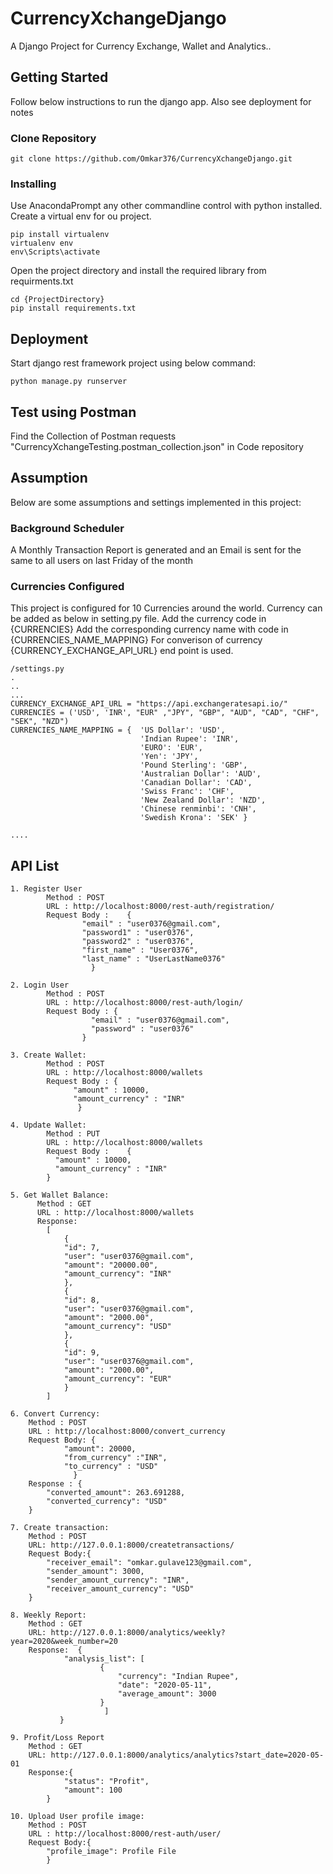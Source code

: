 # CurrencyXchangeDjango
A Django Project for Currency Exchange, Wallet and Analytics..

## Getting Started
Follow below instructions to run the django app. Also see deployment for notes
### Clone Repository
```
git clone https://github.com/Omkar376/CurrencyXchangeDjango.git
```
### Installing

Use AnacondaPrompt any other commandline control with python installed. Create a virtual env for ou project.

```
pip install virtualenv
virtualenv env
env\Scripts\activate
```

Open the project directory and install the required library from requirments.txt

```
cd {ProjectDirectory}
pip install requirements.txt
```

## Deployment

Start django rest framework project using below command:
```
python manage.py runserver
```

## Test using Postman

Find the Collection of Postman requests "CurrencyXchangeTesting.postman_collection.json" in Code repository 

## Assumption

Below are some assumptions and settings implemented in this project:

### Background Scheduler

A Monthly Transaction Report is generated and an Email is sent for the same to all users on last Friday of the month

### Currencies Configured

This project is configured for 10 Currencies around the world. Currency can be added as below in setting.py file.
Add the currency code in {CURRENCIES}
Add the corresponding currency name with code in {CURRENCIES_NAME_MAPPING}
For converison of currency {CURRENCY_EXCHANGE_API_URL} end point is used.

```
/settings.py
.
..
...
CURRENCY_EXCHANGE_API_URL = "https://api.exchangeratesapi.io/"
CURRENCIES = ('USD', 'INR', "EUR" ,"JPY", "GBP", "AUD", "CAD", "CHF", "SEK", "NZD")
CURRENCIES_NAME_MAPPING = {  'US Dollar': 'USD',
                             'Indian Rupee': 'INR',
                             'EURO': 'EUR',
                             'Yen': 'JPY',
                             'Pound Sterling': 'GBP',
                             'Australian Dollar': 'AUD',
                             'Canadian Dollar': 'CAD',
                             'Swiss Franc': 'CHF',
                             'New Zealand Dollar': 'NZD',
                             'Chinese renminbi': 'CNH',
                             'Swedish Krona': 'SEK' }

....
```

## API List
```
1. Register User 
	    Method : POST
	    URL : http://localhost:8000/rest-auth/registration/
	    Request Body :    {
				"email" : "user0376@gmail.com",
				"password1" : "user0376",
				"password2" : "user0376",
				"first_name" : "User0376",
				"last_name" : "UserLastName0376"
			      }

2. Login User
	    Method : POST
	    URL : http://localhost:8000/rest-auth/login/
	    Request Body : {
			      "email" : "user0376@gmail.com",
			      "password" : "user0376"
			    }
    
3. Create Wallet:
	    Method : POST
	    URL : http://localhost:8000/wallets
	    Request Body : {
			  "amount" : 10000,
			  "amount_currency" : "INR"
			   }
        
4. Update Wallet:
	    Method : PUT
	    URL : http://localhost:8000/wallets
	    Request Body :    {
		  "amount" : 10000,
		  "amount_currency" : "INR"
		}
	
5. Get Wallet Balance:
	  Method : GET
	  URL : http://localhost:8000/wallets
	  Response:
		[
		    {
			"id": 7,
			"user": "user0376@gmail.com",
			"amount": "20000.00",
			"amount_currency": "INR"
		    },
		    {
			"id": 8,
			"user": "user0376@gmail.com",
			"amount": "2000.00",
			"amount_currency": "USD"
		    },
		    {
			"id": 9,
			"user": "user0376@gmail.com",
			"amount": "2000.00",
			"amount_currency": "EUR"
		    }
		]

6. Convert Currency:
	Method : POST
	URL : http://localhost:8000/convert_currency
	Request Body: {
			"amount": 20000,
			"from_currency" :"INR",
			"to_currency" : "USD"
		      }
	Response : {
	    "converted_amount": 263.691288,
	    "converted_currency": "USD"
	}

7. Create transaction:
	Method : POST
	URL: http://127.0.0.1:8000/createtransactions/
	Request Body:{		
		"receiver_email": "omkar.gulave123@gmail.com",
		"sender_amount": 3000,
		"sender_amount_currency": "INR",
		"receiver_amount_currency": "USD"
	}

8. Weekly Report:
	Method : GET
	URL: http://127.0.0.1:8000/analytics/weekly?year=2020&week_number=20
	Response:  {
		    "analysis_list": [
					{
					    "currency": "Indian Rupee",
					    "date": "2020-05-11",
					    "average_amount": 3000
					}
				     ]
		   }

9. Profit/Loss Report 
	Method : GET
	URL: http://127.0.0.1:8000/analytics/analytics?start_date=2020-05-01
	Response:{
		    "status": "Profit",
		    "amount": 100
		}
		
10. Upload User profile image:
	Method : POST
	URL : http://localhost:8000/rest-auth/user/
	Request Body:{		
		"profile_image": Profile File
		}

